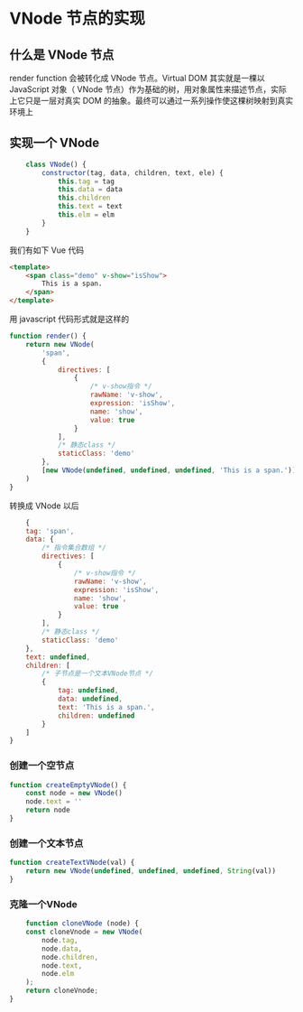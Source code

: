 # VNode 节点的实现

## 什么是 VNode 节点

render function 会被转化成 VNode 节点。Virtual DOM 其实就是一棵以 JavaScript 对象（ VNode 节点）作为基础的树，用对象属性来描述节点，实际上它只是一层对真实 DOM 的抽象。最终可以通过一系列操作使这棵树映射到真实环境上

## 实现一个 VNode

```javascript
    class VNode() {
        constructor(tag, data, children, text, ele) {
            this.tag = tag
            this.data = data
            this.children
            this.text = text
            this.elm = elm
        }
    }
```

我们有如下 Vue 代码

```html
<template>
    <span class="demo" v-show="isShow">
        This is a span.
    </span>
</template>
```

用 javascript 代码形式就是这样的

```javascript
function render() {
    return new VNode(
        'span',
        {
            directives: [
                {
                    /* v-show指令 */
                    rawName: 'v-show',
                    expression: 'isShow',
                    name: 'show',
                    value: true
                }
            ],
            /* 静态class */
            staticClass: 'demo'
        },
        [new VNode(undefined, undefined, undefined, 'This is a span.')]
    )
}
```

转换成 VNode 以后

```javascript
    {
    tag: 'span',
    data: {
        /* 指令集合数组 */
        directives: [
            {
                /* v-show指令 */
                rawName: 'v-show',
                expression: 'isShow',
                name: 'show',
                value: true
            }
        ],
        /* 静态class */
        staticClass: 'demo'
    },
    text: undefined,
    children: [
        /* 子节点是一个文本VNode节点 */
        {
            tag: undefined,
            data: undefined,
            text: 'This is a span.',
            children: undefined
        }
    ]
}
```

### 创建一个空节点

```javascript
function createEmptyVNode() {
    const node = new VNode()
    node.text = ''
    return node
}
```

### 创建一个文本节点

```javascript
function createTextVNode(val) {
    return new VNode(undefined, undefined, undefined, String(val))
}
```
### 克隆一个VNode

```javascript
    function cloneVNode (node) {
    const cloneVnode = new VNode(
        node.tag,
        node.data,
        node.children,
        node.text,
        node.elm
    );
    return cloneVnode;
}
```